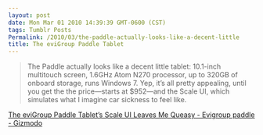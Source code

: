 ```yaml
---
layout: post
date: Mon Mar 01 2010 14:39:39 GMT-0600 (CST)
tags: Tumblr Posts
Permalink: /2010/03/the-paddle-actually-looks-like-a-decent-little
title: The eviGroup Paddle Tablet
---
```


> The Paddle actually looks like a decent little tablet: 10.1-inch multitouch screen, 1.6GHz Atom N270 processor, up to 320GB of onboard storage, runs Windows 7\. Yep, it’s all pretty appealing, until you get the the price—starts at $952—and the Scale UI, which simulates what I imagine car sickness to feel like.

[The eviGroup Paddle Tablet’s Scale UI Leaves Me Queasy - Evigroup paddle - Gizmodo](http://gizmodo.com/5482660/the-evigroup-paddle-tablets-scale-ui-leaves-me-queasy?utm_source=feedburner&utm_medium=feed&utm_campaign=Feed%3A+gizmodo%2Ffull+%28Gizmodo%29&utm_content=Google+Reader)
